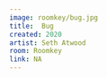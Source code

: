```yaml
---
image: roomkey/bug.jpg
title:  Bug
created: 2020
artist: Seth Atwood
room: Roomkey
link: NA
---
```



